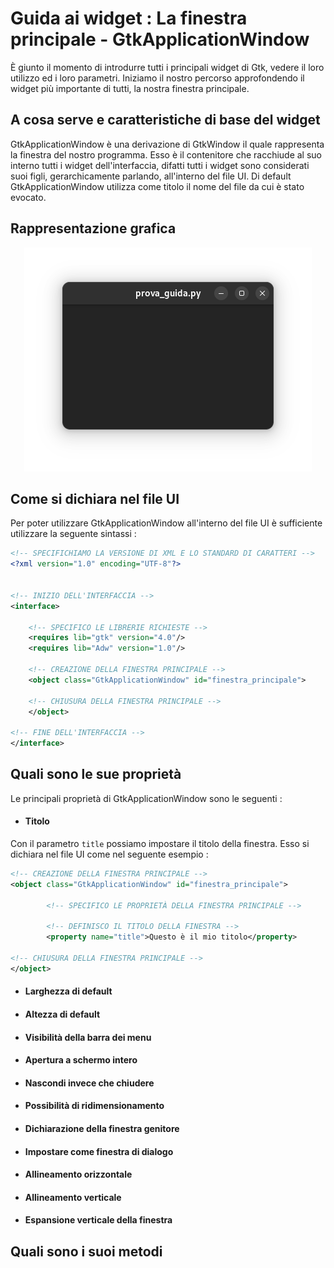 # Guida ai widget : La finestra principale - GtkApplicationWindow
È giunto il momento di introdurre tutti i principali widget di Gtk, vedere il loro utilizzo ed i loro parametri. Iniziamo il nostro percorso approfondendo il widget più importante di tutti, la nostra finestra principale.

## A cosa serve e caratteristiche di base del widget
GtkApplicationWindow è una derivazione di GtkWindow il quale rappresenta la finestra del nostro programma. Esso è il contenitore che racchiude al suo interno tutti i widget dell'interfaccia, difatti tutti i widget sono considerati suoi figli, gerarchicamente parlando, all'interno del file UI. Di default GtkApplicationWindow utilizza come titolo il nome del file da cui è stato evocato.



## Rappresentazione grafica
<p align="center">
  <img src="https://github.com/H3rz3n/Guida-GTK-4-Adwaita-Python/blob/main/Immagini/GtkApplicationWindow.png" alt="GtkApplicationWindow GUI"/>
</p>



## Come si dichiara nel file UI
Per poter utilizzare GtkApplicationWindow all'interno del file UI è sufficiente utilizzare la seguente sintassi :
```xml
<!-- SPECIFICHIAMO LA VERSIONE DI XML E LO STANDARD DI CARATTERI -->
<?xml version="1.0" encoding="UTF-8"?>


<!-- INIZIO DELL'INTERFACCIA -->
<interface>

    <!-- SPECIFICO LE LIBRERIE RICHIESTE -->
    <requires lib="gtk" version="4.0"/>
    <requires lib="Adw" version="1.0"/>

    <!-- CREAZIONE DELLA FINESTRA PRINCIPALE -->
    <object class="GtkApplicationWindow" id="finestra_principale">

    <!-- CHIUSURA DELLA FINESTRA PRINCIPALE -->
    </object>

<!-- FINE DELL'INTERFACCIA -->
</interface>
```



## Quali sono le sue proprietà
Le principali proprietà di GtkApplicationWindow sono le seguenti :

- #### Titolo
Con il parametro `title` possiamo impostare il titolo della finestra. Esso si dichiara nel file UI come nel seguente esempio :
```xml
<!-- CREAZIONE DELLA FINESTRA PRINCIPALE -->
<object class="GtkApplicationWindow" id="finestra_principale">

        <!-- SPECIFICO LE PROPRIETÀ DELLA FINESTRA PRINCIPALE -->

        <!-- DEFINISCO IL TITOLO DELLA FINESTRA -->
        <property name="title">Questo è il mio titolo</property>

<!-- CHIUSURA DELLA FINESTRA PRINCIPALE -->
</object>
```
- #### Larghezza di default
- #### Altezza di default
- #### Visibilità della barra dei menu
- #### Apertura a schermo intero
- #### Nascondi invece che chiudere
- #### Possibilità di ridimensionamento
- #### Dichiarazione della finestra genitore
- #### Impostare come finestra di dialogo
- #### Allineamento orizzontale
- #### Allineamento verticale
- #### Espansione verticale della finestra



## Quali sono i suoi metodi

























